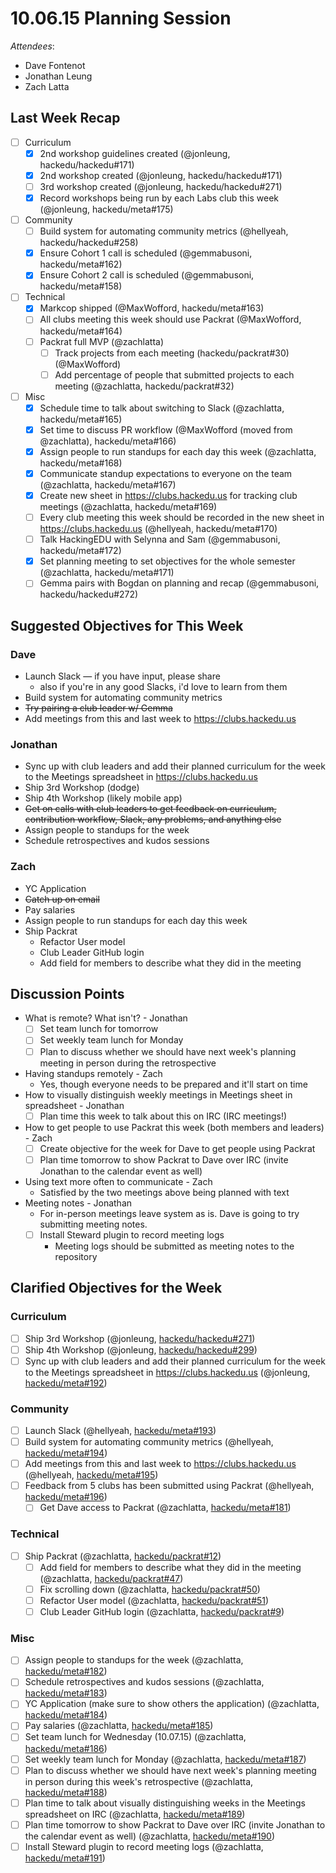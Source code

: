 # 10.06.15 Planning Session

_Attendees_:

- Dave Fontenot
- Jonathan Leung
- Zach Latta

## Last Week Recap

- [ ] Curriculum
  - [x] 2nd workshop guidelines created (@jonleung, hackedu/hackedu#171)
  - [x] 2nd workshop created (@jonleung, hackedu/hackedu#171)
  - [ ] 3rd workshop created (@jonleung, hackedu/hackedu#271)
  - [x] Record workshops being run by each Labs club this week (@jonleung,
    hackedu/meta#175)
- [ ] Community
  - [ ] Build system for automating community metrics (@hellyeah,
  hackedu/hackedu#258)
  - [x] Ensure Cohort 1 call is scheduled (@gemmabusoni, hackedu/meta#162)
  - [x] Ensure Cohort 2 call is scheduled (@gemmabusoni, hackedu/meta#158)
- [ ] Technical
  - [x] Markcop shipped (@MaxWofford, hackedu/meta#163)
  - [ ] All clubs meeting this week should use Packrat (@MaxWofford,
  hackedu/meta#164)
  - [ ] Packrat full MVP (@zachlatta)
    - [ ] Track projects from each meeting (hackedu/packrat#30) (@MaxWofford)
    - [ ] Add percentage of people that submitted projects to each meeting
      (@zachlatta, hackedu/packrat#32)
- [ ] Misc
  - [x] Schedule time to talk about switching to Slack (@zachlatta,
    hackedu/meta#165)
  - [x] Set time to discuss PR workflow (@MaxWofford (moved from @zachlatta),
    hackedu/meta#166)
  - [x] Assign people to run standups for each day this week (@zachlatta,
  hackedu/meta#168)
  - [x] Communicate standup expectations to everyone on the team (@zachlatta,
  hackedu/meta#167)
  - [x] Create new sheet in https://clubs.hackedu.us for tracking club meetings
  (@zachlatta, hackedu/meta#169)
  - [ ] Every club meeting this week should be recorded in the new sheet in
  https://clubs.hackedu.us (@hellyeah, hackedu/meta#170)
  - [ ] Talk HackingEDU with Selynna and Sam (@gemmabusoni, hackedu/meta#172)
  - [x] Set planning meeting to set objectives for the whole semester
    (@zachlatta,
  hackedu/meta#171)
  - [ ] Gemma pairs with Bogdan on planning and recap (@gemmabusoni,
  hackedu/hackedu#272)

## Suggested Objectives for This Week

### Dave

- Launch Slack — if you have input, please share
  - also if you're in any good Slacks, i'd love to learn from them
- Build system for automating community metrics
- ~~Try pairing a club leader w/ Gemma~~
- Add meetings from this and last week to https://clubs.hackedu.us

### Jonathan

- Sync up with club leaders and add their planned curriculum for the week to the
  Meetings spreadsheet in https://clubs.hackedu.us
- Ship 3rd Workshop (dodge)
- Ship 4th Workshop (likely mobile app)
- ~~Get on calls with club leaders to get feedback on curriculum, contribution
  workflow, Slack, any problems, and anything else~~
- Assign people to standups for the week
- Schedule retrospectives and kudos sessions

### Zach

- YC Application
- ~~Catch up on email~~
- Pay salaries
- Assign people to run standups for each day this week
- Ship Packrat
  - Refactor User model
  - Club Leader GitHub login
  - Add field for members to describe what they did in the meeting

## Discussion Points

- What is remote? What isn't? - Jonathan
  - [ ] Set team lunch for tomorrow
  - [ ] Set weekly team lunch for Monday
  - [ ] Plan to discuss whether we should have next week's planning meeting in
    person during the retrospective
- Having standups remotely - Zach
  - Yes, though everyone needs to be prepared and it'll start on time
- How to visually distinguish weekly meetings in Meetings sheet in spreadsheet -
  Jonathan
  - [ ] Plan time this week to talk about this on IRC (IRC meetings!)
- How to get people to use Packrat this week (both members and leaders) - Zach
  - [ ] Create objective for the week for Dave to get people using Packrat
  - [ ] Plan time tomorrow to show Packrat to Dave over IRC (invite Jonathan to
    the calendar event as well)
- Using text more often to communicate - Zach
  - Satisfied by the two meetings above being planned with text
- Meeting notes - Jonathan
  - For in-person meetings leave system as is. Dave is going to try submitting
    meeting notes.
  - [ ] Install Steward plugin to record meeting logs
    - Meeting logs should be submitted as meeting notes to the repository

## Clarified Objectives for the Week

### Curriculum

- [ ] Ship 3rd Workshop (@jonleung,
  [hackedu/hackedu#271](https://github.com/hackedu/hackedu/issues/271))
- [ ] Ship 4th Workshop (@jonleung,
  [hackedu/hackedu#299](https://github.com/hackedu/hackedu/issues/299))
- [ ] Sync up with club leaders and add their planned curriculum for the week to
  the Meetings spreadsheet in https://clubs.hackedu.us (@jonleung,
  [hackedu/meta#192](https://github.com/hackedu/meta/issues/192))

### Community

- [ ] Launch Slack (@hellyeah,
  [hackedu/meta#193](https://github.com/hackedu/meta/issues/193))
- [ ] Build system for automating community metrics (@hellyeah,
  [hackedu/meta#194](https://github.com/hackedu/meta/issues/194))
- [ ] Add meetings from this and last week to https://clubs.hackedu.us
  (@hellyeah, [hackedu/meta#195](https://github.com/hackedu/meta/issues/195))
- [ ] Feedback from 5 clubs has been submitted using Packrat (@hellyeah,
  [hackedu/meta#196](https://github.com/hackedu/meta/issues/196))
  - [ ] Get Dave access to Packrat (@zachlatta,
    [hackedu/meta#181](https://github.com/hackedu/meta/issues/181))

### Technical

- [ ] Ship Packrat (@zachlatta,
  [hackedu/packrat#12](https://github.com/hackedu/packrat/issues/12))
  - [ ] Add field for members to describe what they did in the meeting
    (@zachlatta,
    [hackedu/packrat#47](https://github.com/hackedu/packrat/issues/47))
  - [ ] Fix scrolling down (@zachlatta,
    [hackedu/packrat#50](https://github.com/hackedu/packrat/issues/50))
  - [ ] Refactor User model (@zachlatta,
    [hackedu/packrat#51](https://github.com/hackedu/packrat/issues/51))
  - [ ] Club Leader GitHub login (@zachlatta,
    [hackedu/packrat#9](https://github.com/hackedu/packrat/issues/9))

### Misc

- [ ] Assign people to standups for the week (@zachlatta,
  [hackedu/meta#182](https://github.com/hackedu/meta/issues/182))
- [ ] Schedule retrospectives and kudos sessions (@zachlatta,
  [hackedu/meta#183](https://github.com/hackedu/meta/issues/183))
- [ ] YC Application (make sure to show others the application) (@zachlatta,
  [hackedu/meta#184](https://github.com/hackedu/meta/issues/184))
- [ ] Pay salaries (@zachlatta,
  [hackedu/meta#185](https://github.com/hackedu/meta/issues/185))
- [ ] Set team lunch for Wednesday (10.07.15) (@zachlatta,
  [hackedu/meta#186](https://github.com/hackedu/meta/issues/186))
- [ ] Set weekly team lunch for Monday (@zachlatta,
  [hackedu/meta#187](https://github.com/hackedu/meta/issues/187))
- [ ] Plan to discuss whether we should have next week's planning meeting in
  person during this week's retrospective (@zachlatta,
  [hackedu/meta#188](https://github.com/hackedu/meta/issues/188))
- [ ] Plan time to talk about visually distinguishing weeks in the Meetings
  spreadsheet on IRC (@zachlatta,
  [hackedu/meta#189](https://github.com/hackedu/meta/issues/189))
- [ ] Plan time tomorrow to show Packrat to Dave over IRC (invite Jonathan to
  the calendar event as well) (@zachlatta,
  [hackedu/meta#190](https://github.com/hackedu/meta/issues/190))
- [ ] Install Steward plugin to record meeting logs (@zachlatta,
  [hackedu/meta#191](https://github.com/hackedu/meta/issues/191))
